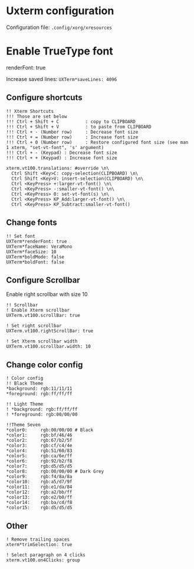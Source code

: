# Uxterm configuration
Configuration file: `.config/xorg/xresources`

# Enable TrueType font
  renderFont: true

Increase saved lines: `UXTerm*saveLines: 4096`

## Configure shortcuts
```
!! Xterm Shortcuts
!!! Those are set below
!!! Ctrl + Shift + C          : copy to CLIPBOARD
!!! Ctrl + Shift + V          : to paste from CLIPBOARD
!!! Ctrl + - (Number row)     : Decrease font size
!!! Ctrl + = (Number row)     : Increase font size
!!! Ctrl + 0 (Number row)     : Restore configured font size (see man 1 xterm, "set-vt-font", 's' argument)
!!! Ctrl + - (Keypad) : Decrease font size
!!! Ctrl + + (Keypad) : Increase font size

xterm.vt100.translations: #override \n\
  Ctrl Shift <Key>C: copy-selection(CLIPBOARD) \n\
  Ctrl Shift <Key>V: insert-selection(CLIPBOARD) \n\
  Ctrl <KeyPress> +:larger-vt-font() \n\
  Ctrl <KeyPress> -:smaller-vt-font() \n\
  Ctrl <KeyPress> 0: set-vt-font(s) \n\
  Ctrl <KeyPress> KP_Add:larger-vt-font() \n\
  Ctrl <KeyPress> KP_Subtract:smaller-vt-font()
```


## Change fonts
```
!! Set font
UXTerm*renderFont: true
UXTerm*faceName: VeraMono
UXTerm*faceSize: 10
UXTerm*boldMode: false
UXTerm*boldFont: false
```

## Configure Scrollbar

Enable right scrollbar with size 10
```
!! Scrollbar
! Enable Xterm scrollbar
UXTerm.vt100.scrollBar: true

! Set right scrollbar
UXTerm.vt100.rightScrollBar: true

! Set Xterm scrollbar width
UXTerm.vt100.scrollbar.width: 10
```

## Change color config
```
! Color config
!! Black Theme
*background: rgb:11/11/11
*foreground: rgb:ff/ff/ff

!! Light Theme
! *background: rgb:ff/ff/ff
! *foreground: rgb:00/00/00

!!Theme Seven
*color0:     rgb:00/00/00 # Black
*color1:     rgb:bf/46/46
*color2:     rgb:67/b2/5f
*color3:     rgb:cf/c4/4e
*color4:     rgb:51/60/83
*color5:     rgb:ca/6e/ff
*color6:     rgb:92/b2/f8
*color7:     rgb:d5/d5/d5
*color8:     rgb:00/00/00 # Dark Grey
*color9:     rgb:f4/8a/8a
*color10:    rgb:a5/d7/9f
*color11:    rgb:e1/da/84
*color12:    rgb:a2/bb/ff
*color13:    rgb:e2/b0/ff
*color14:    rgb:ba/cd/f8
*color15:    rgb:d5/d5/d5
```

## Other
```
! Remove trailing spaces
xterm*trimSelection: true

! Select paragraph on 4 clicks
xterm.vt100.on4Clicks: group
```
